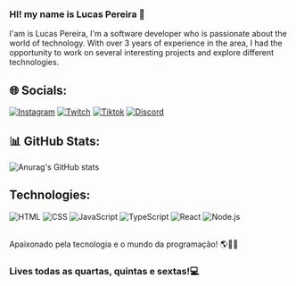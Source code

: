 ### HI! my name is Lucas Pereira 🚀

I'am is Lucas Pereira, I'm a software developer who is passionate about the world of technology. 
With over 3 years of experience in the area, I had the opportunity to work on several interesting projects and explore different technologies.

## 🌐 Socials:
[![Instagram](https://img.shields.io/badge/Instagram-E4405F?style=for-the-badge&logo=instagram&logoColor=white)](https://www.instagram.com/lusscajp/)
[![Twitch](https://img.shields.io/badge/Twitch-9146FF?style=for-the-badge&logo=twitch&logoColor=white)](https://www.twitch.tv/delukha)
[![Tiktok](https://img.shields.io/badge/TikTok-000000?style=for-the-badge&logo=tiktok&logoColor=white)](https://www.tiktok.com/@delukha)
[![Discord](https://img.shields.io/badge/Discord-7289DA?style=for-the-badge&logo=discord&logoColor=white)](https://discord.gg/hc2TZxGcum)

## 📊 GitHub Stats:

![Anurag's GitHub stats](https://github-readme-stats.vercel.app/api?username=Lussca&show_icons=true&theme=transparent)

## Technologies:

<div style="display: inline_block">
  <img alt="HTML" src="https://img.shields.io/badge/HTML5-E34F26?style=for-the-badge&logo=html5&logoColor=white" />
  <img alt="CSS" src="https://img.shields.io/badge/CSS3-1572B6?style=for-the-badge&logo=css3&logoColor=white" />
  <img alt="JavaScript" src="https://img.shields.io/badge/JavaScript-F7DF1E?style=for-the-badge&logo=javascript&logoColor=black" />
  <img alt="TypeScript" src="https://img.shields.io/badge/TypeScript-007ACC?style=for-the-badge&logo=typescript&logoColor=white" />
  <img alt="React" src="https://img.shields.io/badge/React-20232A?style=for-the-badge&logo=react&logoColor=61DAFB" />
  <img alt="Node.js" src="https://img.shields.io/badge/Node.js-43853D?style=for-the-badge&logo=node.js&logoColor=white" />
</div><br>

Apaixonado pela tecnologia e o mundo da programação! 🌎👨‍💻

### Lives todas as quartas, quintas e sextas!💻
